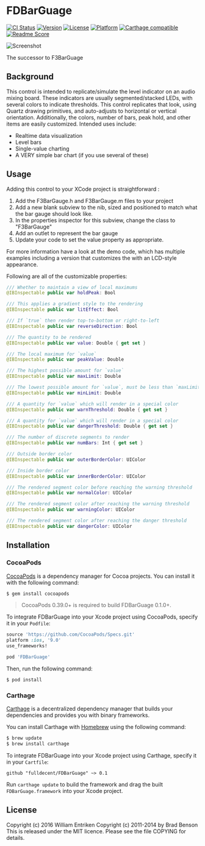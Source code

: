 FDBarGuage
==========

[![CI Status](http://img.shields.io/travis/fulldecent/FDBarGuage.svg?style=flat)](https://travis-ci.org/fulldecent/FDBarGuage)
[![Version](https://img.shields.io/cocoapods/v/FDBarGuage.svg?style=flat)](http://cocoadocs.org/docsets/FDBarGuage)
[![License](https://img.shields.io/cocoapods/l/FDBarGuage.svg?style=flat)](http://cocoadocs.org/docsets/FDBarGuage)
[![Platform](https://img.shields.io/cocoapods/p/FDBarGuage.svg?style=flat)](http://cocoadocs.org/docsets/FDBarGuage)
[![Carthage compatible](https://img.shields.io/badge/Carthage-compatible-4BC51D.svg?style=flat)](https://github.com/Carthage/Carthage)
[![Readme Score](http://readme-score-api.herokuapp.com/score.svg?url=fulldecent/fdbarguage)](http://clayallsopp.github.io/readme-score?url=fulldecent/fdbarguage)

![Screenshot](https://raw.github.com/ChiefPilot/F3BarGauge/master/F3BarGauge.png "Screenshot of Component Demo App")

The successor to F3BarGuage


Background
----------
This control is intended to replicate/simulate the level indicator
on an audio mixing board.   These indicators are usually
segmented/stacked LEDs, with several colors to indicate thresholds.
This control replicates that look, using Quartz drawing primitives,
and auto-adjusts to horizontal or vertical orientation. Additionally,
the colors, number of bars, peak hold, and other items are easily
customized. Intended uses include:

 * Realtime data visualization
 * Level bars
 * Single-value charting
 * A VERY simple bar chart (if you use several of these)

Usage
-----
Adding this control to your XCode project is straightforward :
1.  Add the F3BarGauge.h and F3BarGauge.m files to your project
2.  Add a new blank subview to the nib, sized and positioned to
    match what the bar gauge should look like.
3.  In the properties inspector for this subview, change the
    class to "F3BarGauge"
4.  Add an outlet to represent the bar gauge
5.  Update your code to set the value property as appropriate.

For more information have a look at the demo code, which
has multiple examples including a version that customizes the
with an LCD-style appearance.

Following are all of the customizable properties:

```swift
/// Whether to maintain a view of local maximums
@IBInspectable public var holdPeak: Bool

/// This applies a gradient style to the rendering
@IBInspectable public var litEffect: Bool

/// If `true` then render top-to-bottom or right-to-left
@IBInspectable public var reverseDirection: Bool

/// The quantity to be rendered
@IBInspectable public var value: Double { get set }

/// The local maximum for `value`
@IBInspectable public var peakValue: Double

/// The highest possible amount for `value`
@IBInspectable public var maxLimit: Double

/// The lowest possible amount for `value`, must be less than `maxLimit`
@IBInspectable public var minLimit: Double

/// A quantity for `value` which will render in a special color
@IBInspectable public var warnThreshold: Double { get set }

/// A quantity for `value` which will render in a special color
@IBInspectable public var dangerThreshold: Double { get set }

/// The number of discrete segments to render
@IBInspectable public var numBars: Int { get set }

/// Outside border color
@IBInspectable public var outerBorderColor: UIColor

/// Inside border color
@IBInspectable public var innerBorderColor: UIColor

/// The rendered segment color before reaching the warning threshold
@IBInspectable public var normalColor: UIColor

/// The rendered segment color after reaching the warning threshold
@IBInspectable public var warningColor: UIColor

/// The rendered segment color after reaching the danger threshold
@IBInspectable public var dangerColor: UIColor
```

Installation
------------

### CocoaPods

[CocoaPods](http://cocoapods.org) is a dependency manager for Cocoa projects. You can install it with the following command:

```bash
$ gem install cocoapods
```

> CocoaPods 0.39.0+ is required to build FDBarGuage 0.1.0+.

To integrate FDBarGuage into your Xcode project using CocoaPods, specify it in your `Podfile`:

```ruby
source 'https://github.com/CocoaPods/Specs.git'
platform :ios, '9.0'
use_frameworks!

pod 'FDBarGuage'
```

Then, run the following command:

```bash
$ pod install
```

### Carthage

[Carthage](https://github.com/Carthage/Carthage) is a decentralized dependency manager that builds your dependencies and provides you with binary frameworks.

You can install Carthage with [Homebrew](http://brew.sh/) using the following command:

```bash
$ brew update
$ brew install carthage
```

To integrate FDBarGuage into your Xcode project using Carthage, specify it in your `Cartfile`:

```ogdl
github "fulldecent/FDBarGuage" ~> 0.1
```

Run `carthage update` to build the framework and drag the built `FDBarGuage.framework` into your Xcode project.



License
-------
Copyright (c) 2016 William Entriken
Copyright (c) 2011-2014 by Brad Benson
This is released under the MIT licence. Please see the file COPYING for details.
